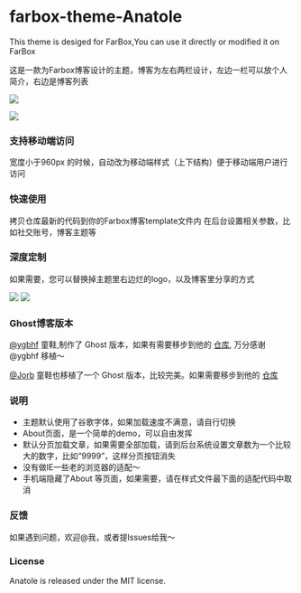 # farbox-theme-Anatole
This theme is desiged for FarBox,You can use it directly or modified it on FarBox 

这是一款为Farbox博客设计的主题，博客为左右两栏设计，左边一栏可以放个人简介，右边是博客列表

![](https://hicaicai.b0.upaiyun.com/work/asdjhkj3.png)

![](https://hicaicai.b0.upaiyun.com/work/ahjsgd73.png)

### 支持移动端访问

宽度小于960px 的时候，自动改为移动端样式（上下结构）便于移动端用户进行访问

### 快速使用

拷贝仓库最新的代码到你的Farbox博客template文件内
在后台设置相关参数，比如社交账号，博客主题等

### 深度定制

如果需要，您可以替换掉主题里右边烂的logo，以及博客里分享的方式

![](https://hicaicai.b0.upaiyun.com/work/2123asudy.png)
![](https://hicaicai.b0.upaiyun.com/work/shajgdu3.png)


### Ghost博客版本

[@ygbhf](http://yangjinkun.cn/) 童鞋,制作了 Ghost 版本，如果有需要移步到他的 [仓库](https://github.com/ygbhf/anatole-ghost-theme), 万分感谢@ygbhf 移植～

[@Jorb](http://jorb.me/) 童鞋也移植了一个 Ghost 版本，比较完美。如果需要移步到他的 [仓库](https://github.com/unh1de/Ghost-Theme-Anatole
)
### 说明

- 主题默认使用了谷歌字体，如果加载速度不满意，请自行切换
- About页面，是一个简单的demo，可以自由发挥
- 默认分页加载文章，如果需要全部加载，请到后台系统设置文章数为一个比较大的数字，比如“9999”，这样分页按钮消失
- 没有做IE一些老的浏览器的适配～
- 手机端隐藏了About 等页面，如果需要，请在样式文件最下面的适配代码中取消

### 反馈

如果遇到问题，欢迎@我，或者提Issues给我～

### License

Anatole is released under the MIT license.
